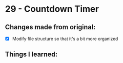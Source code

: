 # 29 - Countdown Timer

## Changes made from original:
- [x] Modify file structure so that it's a bit more organized

## Things I learned:

